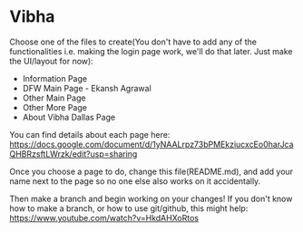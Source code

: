 # Vibha
Choose one of the files to create(You don't have to add any of the functionalities i.e. making the login page work, we'll do that later. Just make the UI/layout for now):

 - Information Page
 - DFW Main Page - Ekansh Agrawal
 - Other Main Page
 - Other More Page
 - About Vibha Dallas Page

You can find details about each page here: https://docs.google.com/document/d/1yNAALrpz73bPMEkziucxcEo0harJcaQHBRzsftLWrzk/edit?usp=sharing

Once you choose a page to do, change this file(README.md), and add your name next to the page so no one else also works on it accidentally. 

Then make a branch and begin working on your changes! If you don't know how to make a branch, or how to use git/github, this might help: https://www.youtube.com/watch?v=HkdAHXoRtos
